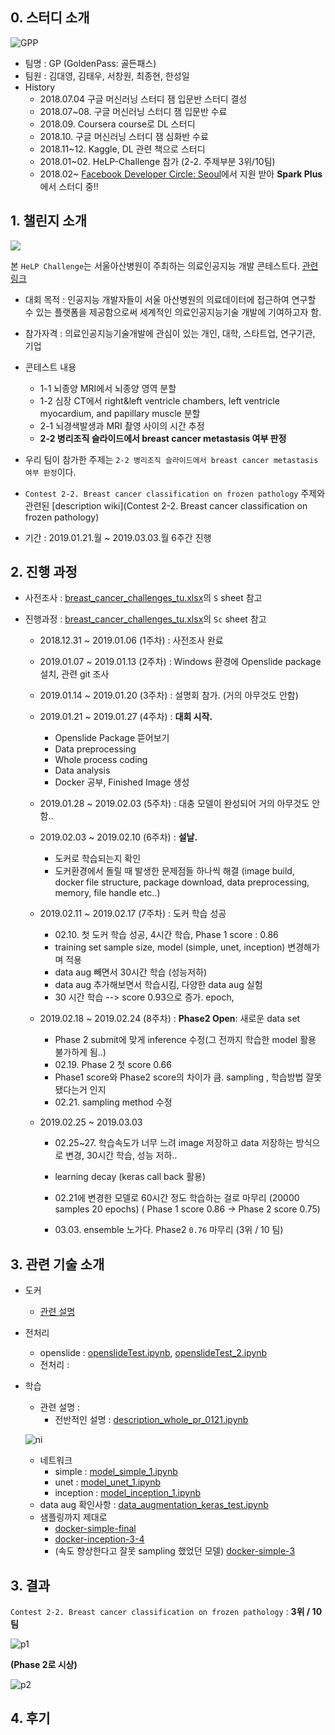 ## 0. 스터디 소개

![GPP](https://user-images.githubusercontent.com/24144491/54084734-c5c98b80-4377-11e9-898e-40f3f97ded55.jpg)



- 팀명 : GP (GoldenPass: 골든패스)
- 팀원 : 김대영, 김태우, 서창원, 최종현, 한성일
- History
  - 2018.07.04 구글 머신러닝 스터디 잼 입문반 스터디 결성
  - 2018.07~08. 구글 머신러닝 스터디 잼 입문반 수료
  - 2018.09. Coursera course로 DL 스터디
  - 2018.10. 구글 머신러닝 스터디 잼 심화반 수료
  - 2018.11~12. Kaggle, DL 관련 책으로 스터디
  - 2018.01~02. HeLP-Challenge 참가 (2-2. 주제부분 3위/10팀)
  - 2018.02~  [Facebook Developer Circle: Seoul](https://www.facebook.com/groups/DevCSeoul/)에서 지원 받아 **Spark Plus**에서 스터디 중!! 



## 1. 챌린지 소개



![](https://user-images.githubusercontent.com/24144491/54084745-f0b3df80-4377-11e9-939c-68c6c80e9412.JPG)

본 `HeLP Challenge`는 서울아산병원이 주최하는 의료인공지능 개발 콘테스트다. [관련 링크](http://bigdata.amc.seoul.kr/asan/depts/bigdata/K/bbsDetail.do?menuId=4319&contentId=264622&versionNo=2)

- 대회 목적 : 인공지능 개발자들이 서울 아산병원의 의료데이터에 접근하여 연구할 수 있는 플랫폼을 제공함으로써 세계적인 의료인공지능기술 개발에 기여하고자 함.

- 참가자격 : 의료인공지능기술개발에 관심이 있는 개인, 대학, 스타트업, 연구기관, 기업
- 콘테스트 내용 
  - 1-1 뇌종양 MRI에서 뇌종양 영역 분할
  - 1-2 심장 CT에서 right&left ventricle chambers, left ventricle myocardium, and papillary muscle 분할
  - 2-1 뇌경색발생과 MRI 촬영 사이의 시간 추정
  - **2-2 병리조직 슬라이드에서 breast cancer metastasis 여부 판정**
- 우리 팀이 참가한 주제는 `2-2 병리조직 슬라이드에서 breast cancer metastasis 여부 판정`이다.
- `Contest 2-2. Breast cancer classification on frozen pathology` 주제와 관련된 [description wiki](Contest 2-2. Breast cancer classification on frozen pathology) 
- 기간 : 2019.01.21.월 ~ 2019.03.03.월  6주간 진행



## 2. 진행 과정

- 사전조사 : [breast_cancer_challenges_tu.xlsx](https://github.com/Taeu/HeLP-Challenge-Goldenpass/blob/master/breast_cancer_challenges_tu.xlsx)의 `S` sheet 참고

- 진행과정 : [breast_cancer_challenges_tu.xlsx](https://github.com/Taeu/HeLP-Challenge-Goldenpass/blob/master/breast_cancer_challenges_tu.xlsx)의 `Sc` sheet 참고

  - 2018.12.31 ~ 2019.01.06 (1주차) : 사전조사 완료

  - 2019.01.07 ~ 2019.01.13 (2주차) : Windows 환경에 Openslide package 설치, 관련 git 조사

  - 2019.01.14 ~ 2019.01.20 (3주차) : 설명회 참가. (거의 아무것도 안함)

  - 2019.01.21 ~ 2019.01.27 (4주차) : **대회 시작.**

    - Openslide Package 뜯어보기
    - Data preprocessing
    - Whole process coding
    - Data analysis 
    - Docker 공부, Finished Image 생성

  - 2019.01.28 ~ 2019.02.03 (5주차) : 대충 모델이 완성되어 거의 아무것도 안함..

  - 2019.02.03 ~ 2019.02.10 (6주차) : **설날.**

    - 도커로 학습되는지 확인
    - 도커환경에서 돌릴 때 발생한 문제점들 하나씩 해결 (image build, docker file structure, package download, data preprocessing, memory, file handle etc..)

  - 2019.02.11 ~ 2019.02.17 (7주차) : 도커 학습 성공

    - 02.10. 첫 도커 학습 성공, 4시간 학습, Phase 1 score : 0.86
    - training set sample size, model (simple, unet, inception) 변경해가며 적용
    - data aug 빼면서 30시간 학습 (성능저하)
    - data aug 추가해보면서 학습시킴, 다양한 data aug 실험
    - 30 시간 학습 --> score 0.93으로 증가. epoch, 

  - 2019.02.18 ~ 2019.02.24 (8주차) : **Phase2 Open**: 새로운 data set

    - Phase 2 submit에 맞게 inference 수정(그 전까지 학습한 model 활용 불가하게 됨..)
    - 02.19. Phase 2 첫 score 0.66
    - Phase1 score와 Phase2 score의 차이가 큼. sampling , 학습방법 잘못됐다는거 인지
    - 02.21. sampling method 수정

  - 2019.02.25 ~ 2019.03.03 

    - 02.25~27. 학습속도가 너무 느려 image 저장하고 data 저장하는 방식으로 변경, 30시간 학습, 성능 저하..

    - learning decay (keras call back 활용) 

    - 02.21에 변경한 모델로 60시간 정도 학습하는 걸로 마무리 (20000 samples 20 epochs) ( Phase 1 score 0.86 -> Phase 2 score 0.75)

    - 03.03. ensemble 노가다. Phase2 `0.76` 마무리 (3위 / 10 팀)

      

## 3. 관련 기술 소개

- 도커 

  - [관련 설명](https://taeu.github.io/tech/%EB%8F%84%EC%BB%A4-Windows-%ED%99%98%EA%B2%BD%EC%97%90%EC%84%9C-Docker-%ED%99%9C%EC%9A%A9/) 
- 전처리
  - openslide : [openslideTest.ipynb](https://github.com/Taeu/HeLP-Challenge-Goldenpass/blob/master/openslideTest.ipynb), [openslideTest_2.ipynb](https://github.com/Taeu/HeLP-Challenge-Goldenpass/blob/master/openslideTest_2.ipynb)
  - 전처리 :  

- 학습

  - 관련 설명 : 
    - 전반적인 설명 : [description_whole_pr_0121.ipynb](https://github.com/Taeu/HeLP-Challenge-Goldenpass/blob/master/description_whole_pr_0121.ipynb)

  ![ni](https://user-images.githubusercontent.com/24144491/54084761-26f15f00-4378-11e9-9c43-151b88dd1cde.png)

  - 네트워크
    - simple : [model_simple_1.ipynb](https://github.com/Taeu/HeLP-Challenge-Goldenpass/blob/master/model_simple_1.ipynb)
    - unet : [model_unet_1.ipynb](https://github.com/Taeu/HeLP-Challenge-Goldenpass/blob/master/model_unet_1.ipynb)
    - inception : [model_inception_1.ipynb](https://github.com/Taeu/HeLP-Challenge-Goldenpass/blob/master/model_inception_1.ipynb)
  - data aug 확인사항 : [data_augmentation_keras_test.ipynb](https://github.com/Taeu/HeLP-Challenge-Goldenpass/blob/master/data_augmentation_keras_test.ipynb)
  - 샘플링까지 제대로
    -  [docker-simple-final](https://github.com/Taeu/HeLP-Challenge-Goldenpass/tree/master/docker-simple-final)
    - [docker-inception-3-4](https://github.com/Taeu/HeLP-Challenge-Goldenpass/tree/master/docker-inception-3-4)
    - (속도 향상한다고 잘못 sampling 했었던 모델) [docker-simple-3](https://github.com/Taeu/HeLP-Challenge-Goldenpass/tree/master/docker-simple-3)



## 3. 결과

```Contest 2-2. Breast cancer classification on frozen pathology``` :  **3위 / 10 팀**

![p1](https://user-images.githubusercontent.com/24144491/54084748-f4476680-4377-11e9-8aeb-1e1ab0e632f7.JPG)

 **(Phase 2로 시상)**

![p2](https://user-images.githubusercontent.com/24144491/54084746-f3163980-4377-11e9-8ece-4dc1fbd12b87.JPG)





## 4. 후기










